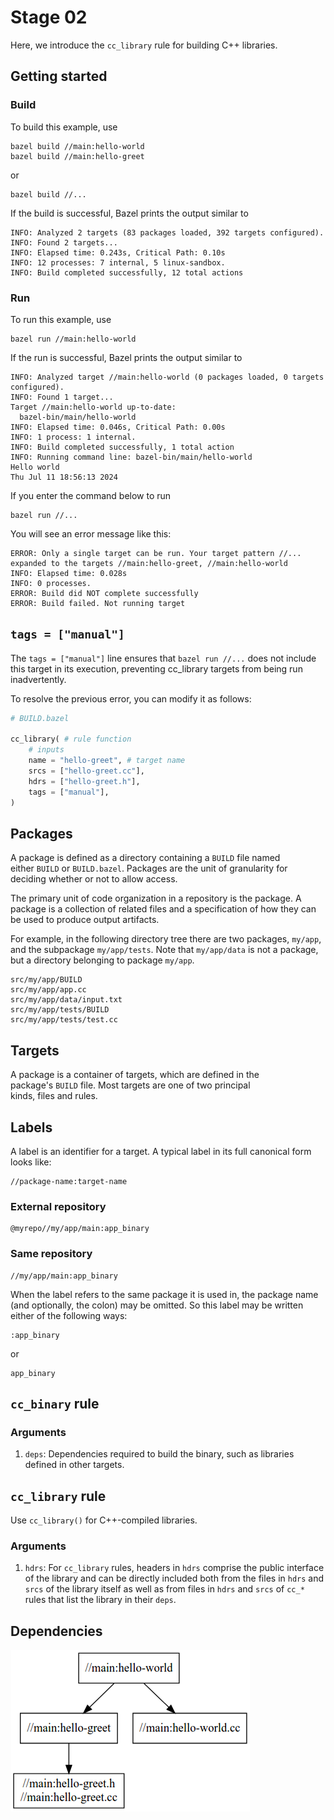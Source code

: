 # Stage 02

Here, we introduce the `cc_library` rule for building C++ libraries.

## Getting started

### Build

To build this example, use

```shell
bazel build //main:hello-world
bazel build //main:hello-greet
```

or

```shell
bazel build //...
```

If the build is successful, Bazel prints the output similar to

```shell
INFO: Analyzed 2 targets (83 packages loaded, 392 targets configured).
INFO: Found 2 targets...
INFO: Elapsed time: 0.243s, Critical Path: 0.10s
INFO: 12 processes: 7 internal, 5 linux-sandbox.
INFO: Build completed successfully, 12 total actions
```

### Run

To run this example, use

```shell
bazel run //main:hello-world
```

If the run is successful, Bazel prints the output similar to

```shell
INFO: Analyzed target //main:hello-world (0 packages loaded, 0 targets configured).
INFO: Found 1 target...
Target //main:hello-world up-to-date:
  bazel-bin/main/hello-world
INFO: Elapsed time: 0.046s, Critical Path: 0.00s
INFO: 1 process: 1 internal.
INFO: Build completed successfully, 1 total action
INFO: Running command line: bazel-bin/main/hello-world
Hello world
Thu Jul 11 18:56:13 2024
```

If you enter the command below to run

```shell
bazel run //...
```

You will see an error message like this:

```shell
ERROR: Only a single target can be run. Your target pattern //... expanded to the targets //main:hello-greet, //main:hello-world
INFO: Elapsed time: 0.028s
INFO: 0 processes.
ERROR: Build did NOT complete successfully
ERROR: Build failed. Not running target
```

## `tags = ["manual"]`

The `tags = ["manual"]` line ensures that `bazel run //...` does not include this target in its execution, preventing cc_library targets from being run inadvertently.

To resolve the previous error, you can modify it as follows:

```python
# BUILD.bazel

cc_library( # rule function
    # inputs
    name = "hello-greet", # target name
    srcs = ["hello-greet.cc"],
    hdrs = ["hello-greet.h"],
    tags = ["manual"],
)
```

## Packages

A package is defined as a directory containing a `BUILD` file named either `BUILD` or `BUILD.bazel`. Packages are the unit of granularity for deciding whether or not to allow access.

The primary unit of code organization in a repository is the package. A package is a collection of related files and a specification of how they can be used to produce output artifacts.

For example, in the following directory tree there are two packages, `my/app`, and the subpackage `my/app/tests`. Note that `my/app/data` is not a package, but a directory belonging to package `my/app`.

```shell
src/my/app/BUILD
src/my/app/app.cc
src/my/app/data/input.txt
src/my/app/tests/BUILD
src/my/app/tests/test.cc
```

## Targets

A package is a container of targets, which are defined in the package's `BUILD` file. Most targets are one of two principal kinds, files and rules.

## Labels

A label is an identifier for a target. A typical label in its full canonical form looks like:

```shell
//package-name:target-name
```

### External repository

```shell
@myrepo//my/app/main:app_binary
```

### Same repository

```shell
//my/app/main:app_binary
```

When the label refers to the same package it is used in, the package name (and optionally, the colon) may be omitted. So this label may be written either of the following ways:

```shell
:app_binary
```

or

```shell
app_binary
```

## `cc_binary` rule

### Arguments

1. `deps`: Dependencies required to build the binary, such as libraries defined in other targets.

## `cc_library` rule

Use `cc_library()` for C++-compiled libraries.

### Arguments

1. `hdrs`: For `cc_library` rules, headers in `hdrs` comprise the public interface of the library and can be directly included both from the files in `hdrs` and `srcs` of the library itself as well as from files in `hdrs` and `srcs` of `cc_*` rules that list the library in their `deps`.

## Dependencies

![image](/stage02/img/bazel-hands-on-stage02.png)
